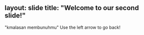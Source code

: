 layout: slide
title: "Welcome to our second slide!"
---
"kmalasan membunuhmu"
Use the left arrow to go back!
